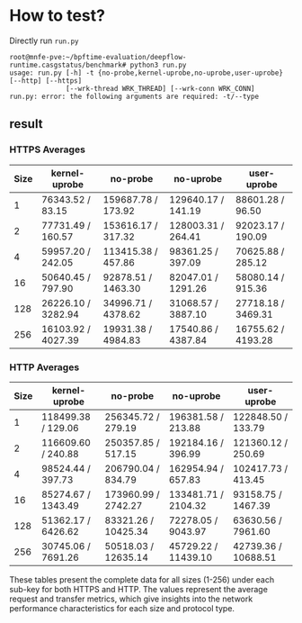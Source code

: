 # How to test?

Directly run `run.py`

```console
root@mnfe-pve:~/bpftime-evaluation/deepflow-runtime.casgstatus/benchmark# python3 run.py 
usage: run.py [-h] -t {no-probe,kernel-uprobe,no-uprobe,user-uprobe} [--http] [--https]
              [--wrk-thread WRK_THREAD] [--wrk-conn WRK_CONN]
run.py: error: the following arguments are required: -t/--type
```

## result

### HTTPS Averages

| Size | kernel-uprobe | no-probe | no-uprobe | user-uprobe |
|------|---------------|----------|-----------|-------------|
| 1    | 76343.52 / 83.15 | 159687.78 / 173.92 | 129640.17 / 141.19 | 88601.28 / 96.50 |
| 2    | 77731.49 / 160.57 | 153616.17 / 317.32 | 128003.31 / 264.41 | 92023.17 / 190.09 |
| 4    | 59957.20 / 242.05 | 113415.38 / 457.86 | 98361.25 / 397.09 | 70625.88 / 285.12 |
| 16   | 50640.45 / 797.90 | 92878.51 / 1463.30 | 82047.01 / 1291.26 | 58080.14 / 915.36 |
| 128  | 26226.10 / 3282.94 | 34996.71 / 4378.62 | 31068.57 / 3887.10 | 27718.18 / 3469.31 |
| 256  | 16103.92 / 4027.39 | 19931.38 / 4984.83 | 17540.86 / 4387.84 | 16755.62 / 4193.28 |

### HTTP Averages

| Size | kernel-uprobe | no-probe | no-uprobe | user-uprobe |
|------|---------------|----------|-----------|-------------|
| 1    | 118499.38 / 129.06 | 256345.72 / 279.19 | 196381.58 / 213.88 | 122848.50 / 133.79 |
| 2    | 116609.60 / 240.88 | 250357.85 / 517.15 | 192184.16 / 396.99 | 121360.12 / 250.69 |
| 4    | 98524.44 / 397.73 | 206790.04 / 834.79 | 162954.94 / 657.83 | 102417.73 / 413.45 |
| 16   | 85274.67 / 1343.49 | 173960.99 / 2742.27 | 133481.71 / 2104.32 | 93158.75 / 1467.39 |
| 128  | 51362.17 / 6426.62 | 83321.26 / 10425.34 | 72278.05 / 9043.97 | 63630.56 / 7961.60 |
| 256  | 30745.06 / 7691.26 | 50518.03 / 12635.14 | 45729.22 / 11439.10 | 42739.36 / 10688.51 |

These tables present the complete data for all sizes (1-256) under each sub-key for both HTTPS and HTTP. The values represent the average request and transfer metrics, which give insights into the network performance characteristics for each size and protocol type.

